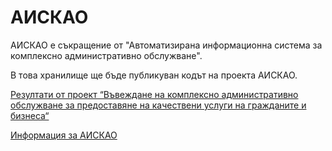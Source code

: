 # АИСКАО

АИСКАО е съкращение от "Автоматизирана информационна система за комплексно административно обслужване".

В това хранилище ще бъде публикуван кодът на проекта АИСКАО.

[Резултати от проект “Въвеждане на комплексно административно обслужване за предоставяне на качествени услуги на гражданите и бизнеса“](http://www.strategy.bg/Publications/View.aspx?lang=bg-BG&categoryId=&Id=173&y=&m=&d=)

[Информация за АИСКАО](http://www.opac.government.bg/bg/topical/news/view/528)

